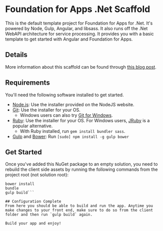 # Foundation for Apps .Net Scaffold

This is the default template project for Foundation for Apps for .Net. It's powered by Node, Gulp, Angular, and libsass. It also runs off the .Net WebAPI architecture for service processing. It provides you with a basic template to get started with Angular and Foundation for Apps.

## Details
More information about this scaffold can be found through [this blog post](https://dillieodigital.wordpress.com/2014/12/11/soup-to-nuts-using-zurb-foundation-for-apps-in-net/).

## Requirements

You'll need the following software installed to get started.

  * [Node.js](http://nodejs.org): Use the installer provided on the NodeJS website.
  * [Git](http://git-scm.com/downloads): Use the installer for your OS.
    * Windows users can also try [Git for Windows](http://git-for-windows.github.io/).
  * [Ruby](https://www.ruby-lang.org/en/): Use the installer for your OS. For Windows users, [JRuby](http://jruby.org/) is a popular alternative.
    * With Ruby installed, run `gem install bundler sass`.
  * [Gulp](http://gulpjs.com/) and [Bower](http://bower.io): Run `[sudo] npm install -g gulp bower`

## Get Started

Once you've added this NuGet package to an empty solution, you need to rebuild the client side assets by running the following commands from the project root (not solution root):

```npm install
bower install
bundle
gulp build```

## Configuration Complete
From here you should be able to build and run the app. Anytime you make changes to your front end, make sure to do so from the client folder and then run `gulp build` again.

Build your app and enjoy!